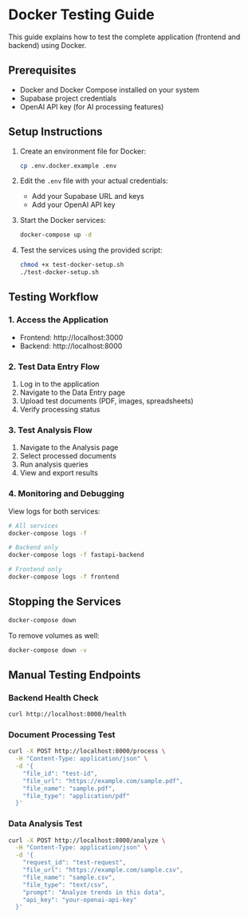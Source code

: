 
# Docker Testing Guide

This guide explains how to test the complete application (frontend and backend) using Docker.

## Prerequisites

- Docker and Docker Compose installed on your system
- Supabase project credentials
- OpenAI API key (for AI processing features)

## Setup Instructions

1. Create an environment file for Docker:

   ```bash
   cp .env.docker.example .env
   ```

2. Edit the `.env` file with your actual credentials:
   - Add your Supabase URL and keys
   - Add your OpenAI API key

3. Start the Docker services:

   ```bash
   docker-compose up -d
   ```

4. Test the services using the provided script:

   ```bash
   chmod +x test-docker-setup.sh
   ./test-docker-setup.sh
   ```

## Testing Workflow

### 1. Access the Application

- Frontend: http://localhost:3000
- Backend: http://localhost:8000

### 2. Test Data Entry Flow

1. Log in to the application
2. Navigate to the Data Entry page
3. Upload test documents (PDF, images, spreadsheets)
4. Verify processing status

### 3. Test Analysis Flow

1. Navigate to the Analysis page
2. Select processed documents
3. Run analysis queries
4. View and export results

### 4. Monitoring and Debugging

View logs for both services:

```bash
# All services
docker-compose logs -f

# Backend only
docker-compose logs -f fastapi-backend

# Frontend only
docker-compose logs -f frontend
```

## Stopping the Services

```bash
docker-compose down
```

To remove volumes as well:

```bash
docker-compose down -v
```

## Manual Testing Endpoints

### Backend Health Check

```bash
curl http://localhost:8000/health
```

### Document Processing Test

```bash
curl -X POST http://localhost:8000/process \
  -H "Content-Type: application/json" \
  -d '{
    "file_id": "test-id",
    "file_url": "https://example.com/sample.pdf",
    "file_name": "sample.pdf",
    "file_type": "application/pdf"
  }'
```

### Data Analysis Test

```bash
curl -X POST http://localhost:8000/analyze \
  -H "Content-Type: application/json" \
  -d '{
    "request_id": "test-request",
    "file_url": "https://example.com/sample.csv",
    "file_name": "sample.csv",
    "file_type": "text/csv",
    "prompt": "Analyze trends in this data",
    "api_key": "your-openai-api-key"
  }'
```

